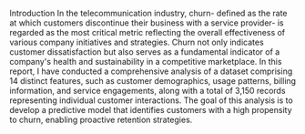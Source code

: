 Introduction
In the telecommunication industry, churn- defined as the rate at which customers discontinue their business with a service provider- is regarded as the most critical metric reflecting the overall effectiveness of various company initiatives and strategies. Churn not only indicates customer dissatisfaction but also serves as a fundamental indicator of a company's health and sustainability in a competitive marketplace. In this report, I have conducted a comprehensive analysis of a dataset comprising 14 distinct features, such as customer demographics, usage patterns, billing information, and service engagements, along with a total of 3,150 records representing individual customer interactions. The goal of this analysis is to develop a predictive model that identifies customers with a high propensity to churn, enabling proactive retention strategies. 
